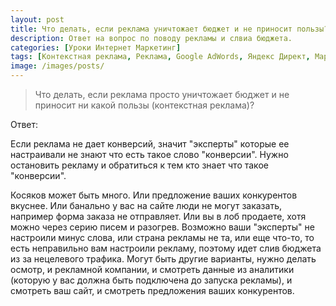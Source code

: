 ```yaml
---
layout: post
title: Что делать, если реклама уничтожает бюджет и не приносит пользы?
description: Ответ на вопрос по поводу рекламы и слвиа бюджета.
categories: [Уроки Интернет Маркетинг]
tags: [Контекстная реклама, Реклама, Google AdWords, Яндекс Директ, Маркетинг]
image: /images/posts/
---
```


<!-- <img src="{{ site.baseurl }}/images/posts/chto-delat-yesli-reklama-unichtozhayet-byudzhet-i-ne-prinosit-polzy.md"
alt="Что делать, если реклама просто уничтожает бюджет и не приносит ни какой пользы?" title="Ответ на вопрос про реклму">
-->
<blockquote>
Что делать, если реклама просто уничтожает бюджет и не приносит ни какой пользы (контекстная реклама)?
</blockquote>

Ответ:

Если реклама не дает конверсий, значит "эксперты" которые ее настраивали не знают что есть такое слово "конверсии". Нужно остановить рекламу и обратиться к тем кто знает что такое "конверсии". 

Косяков может быть много. Или предложение ваших конкурентов вкуснее.
Или банально у вас на сайте люди не могут заказать, например форма заказа не отправляет. Или вы в лоб продаете, хотя можно через  серию писем и разогрев. Возможно ваши "эксперты" не настроили минус слова, или страна рекламы не та, или еще что-то, то есть неправильно вам настроили рекламу, поэтому идет слив бюджета из за нецелевого трафика. Могут быть другие варианты, нужно делать осмотр, и рекламной компании, и смотреть данные из аналитики (которую у вас должна быть подключена до запуска рекламы), и смотреть ваш сайт, и смотреть предложения ваших конкурентов.

